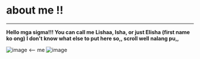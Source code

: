 # **about me !!**

---
 **Hello mga sigma!!! You can call me Lishaa, Isha, or just Elisha (first name ko ong) I don't know what else to put here so,, scroll well nalang pu,,**
 
![image](https://i.pinimg.com/236x/ae/06/9a/ae069ac8e5bfa4113fdfb81f5f1a109f.jpg) <-- me
![image](https://i.ytimg.com/vi/NpqpFILMdO8/maxresdefault.jpg)
